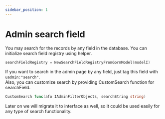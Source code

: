 ```yaml
---
sidebar_position: 1
---
```


# Admin search field

You may search for the records by any field in the database. You can initialize search field registry using helper.  
```go
searchFieldRegistry = NewSearchFieldRegistryFromGormModel(modelI)
```
If you want to search in the admin page by any field, just tag this field with `uadmin:"search"`.  
Also, you can customize search by providing CustomSearch function for searchField.
```go
CustomSearch func(afo IAdminFilterObjects, searchString string)
```
Later on we will migrate it to interface as well, so it could be used easily for any type of search functionality.
